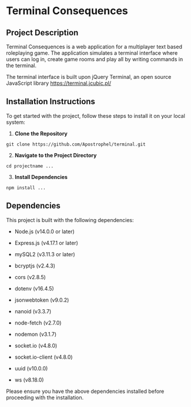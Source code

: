 # Terminal Consequences

## Project Description
Terminal Consequences is a web application for a multiplayer text based roleplaying game. The application simulates a terminal interface where users
can log in, create game rooms and play all by writing commands in the terminal.

The terminal interface is built upon jQuery Terminal, an open source JavaScript library https://terminal.jcubic.pl/ 

## Installation Instructions

To get started with the project, follow these steps to install it on your local system:

1. **Clone the Repository**
```
git clone https://github.com/Apostrophel/terminal.git
```
2. **Navigate to the Project Directory**
```
cd projectname ...
```
3. **Install Dependencies**
```
npm install ...
```

## Dependencies

This project is built with the following dependencies:

- Node.js (v14.0.0 or later)
- Express.js (v4.17.1 or later)
- mySQL2 (v3.11.3 or later)

- bcryptjs (v2.4.3)
- cors (v2.8.5)
- dotenv (v16.4.5)
- jsonwebtoken (v9.0.2)
- nanoid (v3.3.7)
- node-fetch (v2.7.0)
- nodemon (v3.1.7)
- socket.io (v4.8.0)
- socket.io-client (v4.8.0)
- uuid (v10.0.0)
- ws (v8.18.0)

Please ensure you have the above dependencies installed before proceeding with the installation.